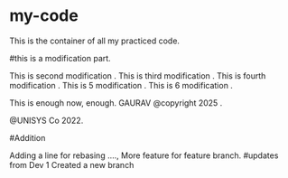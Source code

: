 # my-code
This is the container of all my practiced code.

#this is a modification part.

This is second modification .
This is third modification .
This is fourth modification .
This is 5 modification .
This is 6 modification .

This is enough now, enough.
GAURAV
@copyright 2025 .

@UNISYS Co 2022.

#Addition

Adding a line for rebasing ...., More feature for feature branch.
#updates from Dev 1
Created a new branch 


